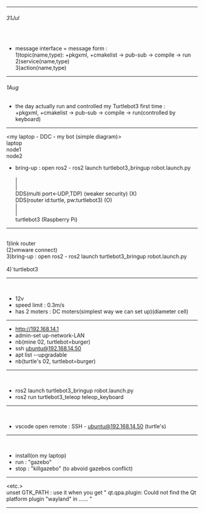 ***

###### 31Jul <br>
<message> <br>
 - message interface = message form : <br>
    1)topic(name,type): +pkgxml, +cmakelist -> pub-sub -> compile -> run <br>
    2)service(name,type) <br>
    3)action(name,type) <br>

***

###### 1Aug <br>
 - the day actually run and controlled my Turtlebot3 first time : <br>
    +pkgxml, +cmakelist -> pub-sub -> compile -> run(controlled by keyboard) <br>

***

<my laptop - DDC - my bot (simple diagram)>  <br> 
 laptop <br>
 node1 <br>	
 node2  <br>
 - bring-up : open ros2 - ros2 launch turtlebot3_bringup robot.launch.py  <br>		 
| <br>
| <br>
DDS(multi port<-UDP,TDP) (weaker security)  (X) <br>
DDS(router id:turtle, pw:turtlebot3) 	      (O) <br>
| <br>
| <br>
turtlebot3 (Raspberry Pi) <br>

***

<turtlebot3 running order>  <br>
1)link router <br>
(2)vmware connect) <br>
3)bring-up : open ros2 - ros2 launch turtlebot3_bringup robot.launch.py <br>	
4)`turtlebot3 <br>

***

<turtlebot3 info>  <br>
- 12v <br>
- speed limit : 0.3m/s <br>
- has 2 moters : DC moters(simplest way we can set up)(diameter cell) <br>

***

 - http://192.168.14.1 <br>
 - admin-set up-network-LAN <br>
 - nb(mine 02, turtlebot=burger) <br>
 - ssh ubuntu@192.168.14.50  <br>
 - apt list --upgradable  <br>
 - nb(turtle's 02, turtlebot=burger) <br>

 ***


<on terminal> <br>
 - ros2 launch turtlebot3_bringup robot.launch.py  <br>
 - ros2 run turtlebot3_teleop teleop_keyboard <br>

***

<on vscode>  <br>
 - vscode open remote : SSH - ubuntu@192.168.14.50 (turtle's) <br>
 
 ***

<gazebo simulator>  <br>
 - install(on my laptop)  <br>
 - run : "gazebo"  <br>
 - stop : "killgazebo" (to abvoid gazebos conflict)  <br>

***

<etc.>  <br>
unset GTK_PATH : use it when you get " qt.qpa.plugin: Could not find the Qt platform plugin "wayland" in ...... "

***
